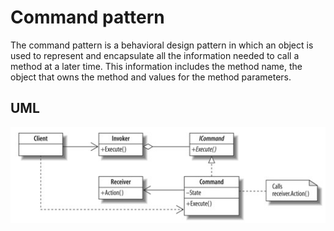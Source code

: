 Command pattern
=======================

The command pattern is a behavioral design pattern in which an object is used to represent and encapsulate all the information needed to call a method at a later time. This information includes the method name, the object that owns the method and values for the method parameters.

UML
-----------------------

![Alt text](../../uml/command.jpg)